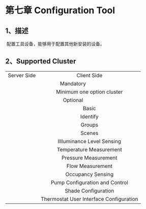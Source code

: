 # 第七章 Configuration Tool

## 1、描述

​	配置工具设备，能够用于配置其他新安装的设备。

## 2、Supported Cluster
<table>
   <tr align="center">
   	<td>Server Side</td>
    <td>Client Side</td>
   </tr>
   <tr align="center">
   	<td colspan="2">Mandatory</td>
   </tr>
   <tr align="center">
    <td></td>
    <td>Minimum one option cluster</td>
   </tr>
   <tr align="center">
   	<td colspan="2">Optional</td>
   </tr>
   <tr align="center"> 
       <td></td>
       <td>Basic</td>
   </tr>
   <tr align="center"> 
       <td></td>
       <td>Identify</td>
   </tr>  
   <tr align="center"> 
       <td></td>
       <td>Groups</td>
   </tr>
   <tr align="center"> 
       <td></td>
       <td>Scenes</td>
   </tr>
   <tr align="center"> 
       <td></td>
       <td>Illluminance Level Sensing</td>
   </tr>
   <tr align="center"> 
       <td></td>
       <td>Temperature Measurement</td>
   </tr>
   <tr align="center"> 
       <td></td>
       <td>Pressure Measurement</td>
   </tr>
   <tr align="center"> 
       <td></td>
       <td>Flow Measurement</td>
   </tr>
   <tr align="center"> 
       <td></td>
       <td>Occupancy Sensing</td>
   </tr>
   <tr align="center"> 
       <td></td>
       <td>Pump Configuration and Control</td>
   </tr>
   <tr align="center"> 
       <td></td>
       <td>Shade Configuration</td>
   </tr>
   <tr align="center"> 
       <td></td>
       <td>Thermostat User Interface Configuration</td>
   </tr>
</table>
